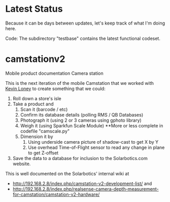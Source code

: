 # Latest Status
Because it can be days between updates, let's keep track of what I'm doing here.

Code: The subdirectory "testbase" contains the latest functional codeset.
# camstationv2
Mobile product documentation Camera station

This is the next iteration of the mobile Camstation that we worked with [Kevin Loney](https://github.com/solarboticsltd/Internal-Tools/blob/master/cam_station/) to create something that we could:

 1. Roll down a store's isle
 2. Take a product and
	 1. Scan it (barcode / etc)
	 2. Confirm its database details (polling RMS / QB Databases)
	 3. Photograph it (using 2 or 3 cameras using gphoto library)
	 4. Weigh it (using Sparkfun Scale Module) **More or less complete in codefile "camscale.py"
	 5. Dimension it by
		1. Using underside camera picture of shadow-cast to get X by Y
		2. Use overhead Time-of-Flight sensor to read any change in plane to get Z-offset
 3. Save the data to a database for inclusion to the Solarbotics.com website.
 
 This is well documented on the Solarbotics' internal wiki at 
 - http://192.168.2.8/index.php/camstation-v2-development-list/ and 
 - http://192.168.2.8/index.php/realsense-camera-depth-measurement-for-camstation/camstation-v2-hardware/


